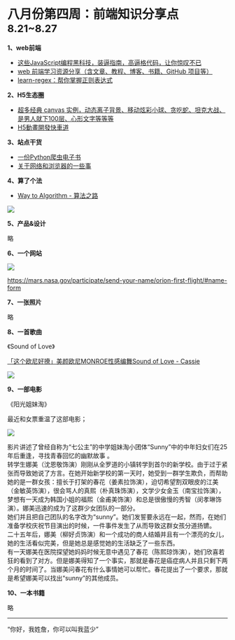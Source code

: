 
# 八月份第四周：前端知识分享点<small>8.21~8.27</small>

__1、web前端__    
    
- [这些JavaScript编程黑科技，装逼指南，高逼格代码，让你惊叹不已](https://github.com/jawil/blog/issues/24)   
- [web 前端学习资源分享（含文章、教程、博客、书籍、GitHub 项目等）](http://mp.weixin.qq.com/s/PSu5yNv2W7hoesJ6sV2L_A)
- [learn-regex：帮你掌握正则表达式](https://github.com/zeeshanu/learn-regex/blob/master/README-cn.md)
 
__2、H5生态圈__      

- [超多经典 canvas 实例，动态离子背景、移动炫彩小球、贪吃蛇、坦克大战、是男人就下100层、心形文字等等等](http://blog.csdn.net/QQ80583600/article/details/77148341)  
- [H5動畫開發快車道](https://isux.tencent.com/h5-animation-highway.html)  

__3、站点干货__    

- [一份Python爬虫电子书](https://zhuanlan.zhihu.com/p/28865834)
- [关于网络和浏览器的一些事](http://www.20thingsilearned.com/zh-CN)

__4、算了个法__     

- [Way to Algorithm - 算法之路](https://zhaochenyou.github.io/Way-to-Algorithm/)

![](https://github.com/bluezhan/weekly/raw/master/docs/img/keyboard.jpg) 

__5、产品&设计__        

略

__6、一个网站__

![](https://github.com/bluezhan/weekly/raw/master/docs/img/84-1.png) 

https://mars.nasa.gov/participate/send-your-name/orion-first-flight/#name-form


__7、一张照片__   

略

__8、一首歌曲__  

《Sound of Love》

[「这个欧尼好撩」美颜欧尼MONROE性感编舞Sound of Love - Cassie ](http://www.bilibili.com/video/av11064810/)

![](https://github.com/bluezhan/weekly/raw/master/docs/img/84-5.jpg) 

__9、一部电影__   

《阳光姐妹淘》     

最近和女票重温了这部电影；  

![](https://github.com/bluezhan/weekly/raw/master/docs/img/84-6.jpg) 

影片讲述了曾经自称为“七公主”的中学姐妹淘小团体“Sunny”中的中年妇女们在25年后重逢，寻找青春回忆的幽默故事 。   
转学生娜美（沈恩敬饰演）刚刚从全罗道的小镇转学到首尔的新学校。由于过于紧张而导致她说了方言。在她开始新学校的第一天时，她受到一群学生欺负，而帮助她的是一群女孩：擅长于打架的春花（姜素拉饰演），迫切希望割双眼皮的江美（金敏英饰演），很会骂人的真熙（朴真珠饰演），文学少女金玉（南宝拉饰演），梦想有一天成为韩国小姐的福熙（金甫美饰演）和总是很傲慢的秀智（闵孝琳饰演）。娜美迅速的成为了这群少女团队的一部分。   
她们并且把自己团队的名字改为“sunny”。她们发誓要永远在一起，然而，在她们准备学校庆祝节目演出的时候，一件事件发生了从而导致这群女孩分道扬镳。    
二十五年后，娜美（柳好贞饰演）和一个成功的商人结婚并且有一个漂亮的女儿，她的生活看似完美，但是她总是感觉她的生活缺乏了一些东西。   
有一天娜美在医院探望她妈妈时候无意中遇见了春花（陈熙琼饰演），她们欣喜若狂的看到了对方。但是娜美得知了一个事实，那就是春花是癌症病人并且只剩下两个月的时间了。当娜美问春花有什么事情她可以帮忙。春花提出了一个要求，那就是希望娜美可以找出“sunny”的其他成员。

__10、一本书籍__ 

略

-------------------

“你好，我姓詹，你可以叫我蓝少”

